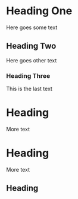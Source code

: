# Heading One
Here goes some text

## Heading Two
Here goes other text

### Heading Three
This is the last text

# Heading 
More text

# Heading 
More text

## Heading 
